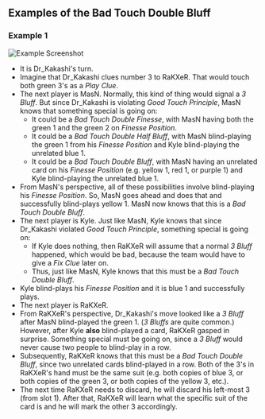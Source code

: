 ## Examples of the Bad Touch Double Bluff

### Example 1

![Example Screenshot](https://raw.githubusercontent.com/Zamiell/hanabi-conventions/master/img/examples/bad_touch_double_bluff.png)

* It is Dr_Kakashi's turn.
* Imagine that Dr_Kakashi clues number 3 to RaKXeR. That would touch both green 3's as a *Play Clue*.
* The next player is MasN. Normally, this kind of thing would signal a *3 Bluff*. But since Dr_Kakashi is violating *Good Touch Principle*, MasN knows that something special is going on:
  * It could be a *Bad Touch Double Finesse*, with MasN having both the green 1 and the green 2 on *Finesse Position*.
  * It could be a *Bad Touch Double Half Bluff*, with MasN blind-playing the green 1 from his *Finesse Position* and Kyle blind-playing the unrelated blue 1.
  * It could be a *Bad Touch Double Bluff*, with MasN having an unrelated card on his *Finesse Position* (e.g. yellow 1, red 1, or purple 1) and Kyle blind-playing the unrelated blue 1.
* From MasN's perspective, all of these possibilities involve blind-playing his *Finesse Position*. So, MasN goes ahead and does that and successfully blind-plays yellow 1. MasN now knows that this is a *Bad Touch Double Bluff*.
* The next player is Kyle. Just like MasN, Kyle knows that since Dr_Kakashi violated *Good Touch Principle*, something special is going on:
  * If Kyle does nothing, then RaKXeR will assume that a normal *3 Bluff* happened, which would be bad, because the team would have to give a *Fix Clue* later on.
  * Thus, just like MasN, Kyle knows that this must be a *Bad Touch Double Bluff*.
* Kyle blind-plays his *Finesse Position* and it is blue 1 and successfully plays.
* The next player is RaKXeR.
* From RaKXeR's perspective, Dr_Kakashi's move looked like a *3 Bluff* after MasN blind-played the green 1. (*3 Bluffs* are quite common.) However, after Kyle **also** blind-played a card, RaKXeR gasped in surprise. Something special must be going on, since a *3 Bluff* would never cause two people to blind-play in a row.
* Subsequently, RaKXeR knows that this must be a *Bad Touch Double Bluff*, since two unrelated cards blind-played in a row. Both of the 3's in RaKXeR's hand must be the same suit (e.g. both copies of blue 3, or both copies of the green 3, or both copies of the yellow 3, etc.).
* The next time RaKXeR needs to discard, he will discard his left-most 3 (from slot 1). After that, RaKXeR will learn what the specific suit of the card is and he will mark the other 3 accordingly.
